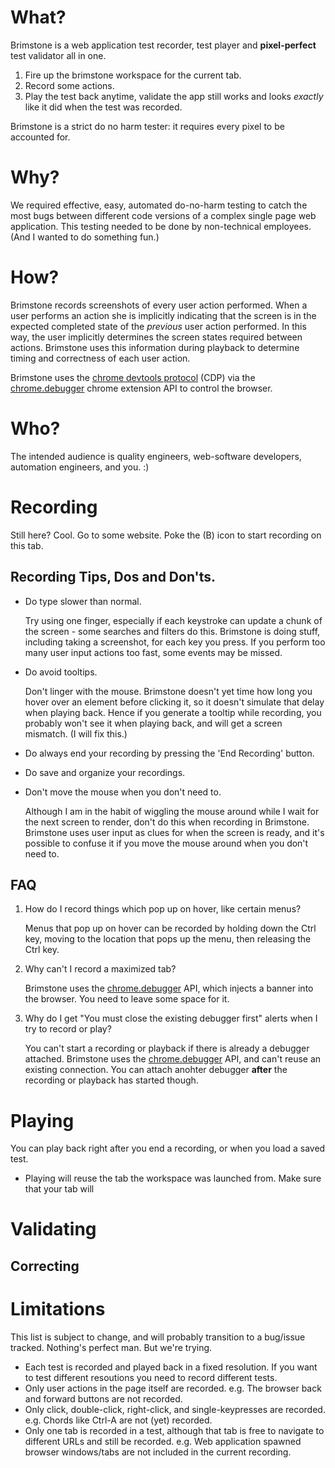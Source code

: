 
# What?

Brimstone is a web application test recorder, test player and **pixel-perfect** test validator all in one.

1. Fire up the brimstone workspace for the current tab.
2. Record some actions.
3. Play the test back anytime, validate the app still works and looks *exactly* like it did when the test was recorded.

Brimstone is a strict do no harm tester: it requires every pixel to be accounted for.

# Why?

We required effective, easy, automated do-no-harm testing to catch the most bugs between different code versions of a complex single page web application. This testing needed to be done by non-technical employees. (And I wanted to do something fun.)

# How?

Brimstone records screenshots of every user action performed. When a user performs an action she is implicitly indicating that the screen is in the expected completed state of the *previous* user action performed. In this way, the user implicitly determines the screen states required between actions. Brimstone uses this information during playback to determine timing and correctness of each user action.

Brimstone uses the [chrome devtools protocol](https://chromedevtools.github.io/devtools-protocol/1-3) (CDP) via the [chrome.debugger](https://developer.chrome.com/docs/extensions/reference/debugger/) chrome extension API to control the browser. 

# Who?

The intended audience is quality engineers, web-software developers, automation engineers, and you. :)

# Recording

Still here? Cool. Go to some website. Poke the (B) icon to start recording on this tab.  

## Recording Tips, Dos and Don'ts.

* Do type slower than normal.

    Try using one finger, especially if each keystroke can update a chunk of the screen - some searches and filters do this. Brimstone is doing stuff, including taking a screenshot, for each key you press. If you perform too many user input actions too fast, some events may be missed.
    
* Do avoid tooltips. 

    Don't linger with the mouse. Brimstone doesn't yet time how long you hover over an element before clicking it, so it doesn't simulate that delay when playing back. Hence if you generate a tooltip while recording, you probably won't see it when playing back, and will get a screen mismatch. (I will fix this.)

* Do always end your recording by pressing the 'End Recording' button.

* Do save and organize your recordings.

* Don't move the mouse when you don't need to.

    Although I am in the habit of wiggling the mouse around while I wait for the next screen to render, don't do this when recording in Brimstone. Brimstone uses user input as clues for when the screen is ready, and it's possible to confuse it if you move the mouse around when you don't need to.





## FAQ
1. How do I record things which pop up on hover, like certain menus?

    Menus that pop up on hover can be recorded by holding down the Ctrl key, moving to the location that pops up the menu, then releasing the Ctrl key.

2. Why can't I record a maximized tab?

    Brimstone uses the [chrome.debugger](https://developer.chrome.com/docs/extensions/reference/debugger/) API, which injects a banner into the browser. You need to leave some space for it.

3. Why do I get "You must close the existing debugger first" alerts when I try to record or play?

    You can't start a recording or playback if there is already a debugger attached. Brimstone uses the [chrome.debugger](https://developer.chrome.com/docs/extensions/reference/debugger/) API, and can't reuse an existing connection. You can attach anohter debugger **after** the recording or playback has started though.


# Playing

You can play back right after you end a recording, or when you load a saved test.

* Playing will reuse the tab the workspace was launched from.
Make sure that your tab will 

# Validating 

## Correcting

# Limitations
This list is subject to change, and will probably transition to a bug/issue tracked. Nothing's perfect man. But we're trying.  
 
* Each test is recorded and played back in a fixed resolution. If you want to test different resoutions you need to record different tests.
* Only user actions in the page itself are recorded. e.g. The browser back and forward buttons are not recorded.
* Only click, double-click, right-click, and single-keypresses are recorded. e.g. Chords like Ctrl-A are not (yet) recorded.
* Only one tab is recorded in a test, although that tab is free to navigate to different URLs and still be recorded. e.g. Web application spawned browser windows/tabs are not included in the current recording.



